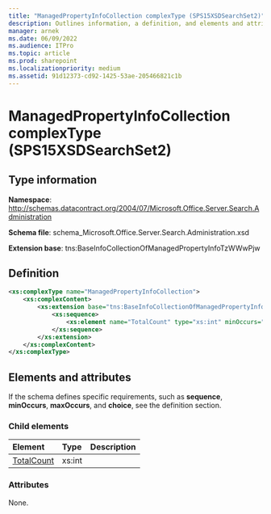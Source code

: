```yaml
---
title: "ManagedPropertyInfoCollection complexType (SPS15XSDSearchSet2)"
description: Outlines information, a definition, and elements and attributes for the ManagedPropertyInfoCollection complexType in Sharepoint.
manager: arnek
ms.date: 06/09/2022
ms.audience: ITPro
ms.topic: article
ms.prod: sharepoint
ms.localizationpriority: medium
ms.assetid: 91d12373-cd92-1425-53ae-205466821c1b
---
```


# ManagedPropertyInfoCollection complexType (SPS15XSDSearchSet2)

 
  
## Type information
**Namespace**: http://schemas.datacontract.org/2004/07/Microsoft.Office.Server.Search.Administration 

**Schema file**: schema_Microsoft.Office.Server.Search.Administration.xsd 

**Extension base**: tns:BaseInfoCollectionOfManagedPropertyInfoTzWWwPjw 
   
## Definition

```XML
<xs:complexType name="ManagedPropertyInfoCollection">
    <xs:complexContent>
        <xs:extension base="tns:BaseInfoCollectionOfManagedPropertyInfoTzWWwPjw">
            <xs:sequence>
                <xs:element name="TotalCount" type="xs:int" minOccurs="0"></xs:element>
            </xs:sequence>
        </xs:extension>
    </xs:complexContent>
</xs:complexType>

```

## Elements and attributes

If the schema defines specific requirements, such as **sequence**, **minOccurs**, **maxOccurs**, and **choice**, see the definition section. 
  
### Child elements

|**Element**|**Type**|**Description**|
|:-----|:-----|:-----|
|[TotalCount](totalcount-element-managedpropertyinfocollection-complextypesps15xsdsearchset2.md) <br/> |xs:int  <br/> ||
   
### Attributes

None.
  

